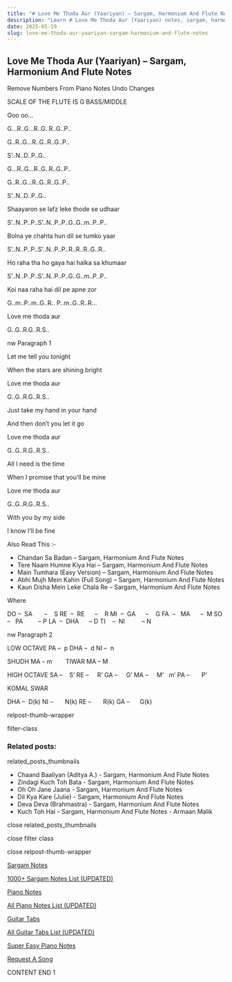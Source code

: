 ```yaml
---
title: "# Love Me Thoda Aur (Yaariyan) – Sargam, Harmonium And Flute Notes"
description: "Learn # Love Me Thoda Aur (Yaariyan) notes, sargam, harmonium notations and flute notes. Easy step-by-step tutorial for beginners."
date: 2025-05-19
slug: love-me-thoda-aur-yaariyan-sargam-harmonium-and-flute-notes
---
```


## Love Me Thoda Aur (Yaariyan) – Sargam, Harmonium And Flute Notes

Remove Numbers From Piano Notes
Undo Changes

SCALE OF THE FLUTE IS G BASS/MIDDLE

Ooo oo…

G…R..G…R..G..R..G..P..

G..R..G…R..G..R..G..P..

S’..N..D..P..G..

G…R..G…R..G..R..G..P..

G..R..G…R..G..R..G..P..

S’..N..D..P..G..

Shaayaron se lafz leke thode se udhaar

S’..N..P..P..S’..N..P..P..G..G..m..P..P..

Bolna ye chahta hun dil se tumko yaar

S’..N..P..P..S’..N..P..P..R..R..R..G..R..

Ho raha tha ho gaya hai halka sa khumaar

S’..N..P..P..S’..N..P..P..G..G..m..P..P..

Koi naa raha hai dil pe apne zor

G..m..P..m..G..R.. P..m..G..R..R…

Love me thoda aur

G..G..R.G..R.S..

nw Paragraph 1

Let me tell you tonight

When the stars are shining bright

Love me thoda aur

G..G..R.G..R.S..

Just take my hand in your hand

And then don’t you let it go

Love me thoda aur

G..G..R.G..R.S..

All I need is the time

When I promise that you’ll be mine

Love me thoda aur

G..G..R.G..R.S..

With you by my side

I know I’ll be fine

Also Read This :-

* Chandan Sa Badan – Sargam, Harmonium And Flute Notes
* Tere Naam Humne Kiya Hai – Sargam, Harmonium And Flute Notes
* Main Tumhara (Easy Version) – Sargam, Harmonium And Flute Notes
* Abhi Mujh Mein Kahin (Full Song) – Sargam, Harmonium And Flute Notes
* Kaun Disha Mein Leke Chala Re – Sargam, Harmonium And Flute Notes

Where

DO –  SA       –    S
RE  –  RE      –    R
MI  –  GA      –    G
FA  –   MA      –  M
SO  –   PA         – P
LA  –  DHA      – D
TI    –  NI          – N

nw Paragraph 2

LOW OCTAVE
PA –  p
DHA –  d
NI –  n

SHUDH MA – m        TIWAR MA – M

HIGH OCTAVE
SA –    S’
RE –     R’
GA –     G’
MA –     M’   m’
PA –       P’

KOMAL SWAR

DHA –  D(k)
NI –       N(k)
RE –       R(k)
GA –      G(k)

relpost-thumb-wrapper

filter-class

### Related posts:

related_posts_thumbnails

* Chaand Baaliyan (Aditya A.) - Sargam, Harmonium And Flute Notes
* Zindagi Kuch Toh Bata - Sargam, Harmonium And Flute Notes
* Oh Oh Jane Jaana - Sargam, Harmonium And Flute Notes
* Dil Kya Kare (Julie) - Sargam, Harmonium And Flute Notes
* Deva Deva (Brahmastra) - Sargam, Harmonium And Flute Notes
* Kuch Toh Hai - Sargam, Harmonium And Flute Notes - Armaan Malik

close related_posts_thumbnails

close filter class

close relpost-thumb-wrapper

[Sargam Notes](/sargam-notes.html)

[1000+ Sargam Notes List (UPDATED)](/all-songs-list-sargam-notes.html)

[Piano Notes](/piano-notes.html)

[All Piano Notes List (UPDATED)](/all-songs-list-piano-notes.html)

[Guitar Tabs](/guitar-tabs.html)

[All Guitar Tabs List (UPDATED)](/all-songs-list-guitar-tabs.html)

[Super Easy Piano Notes](https://studywall.in/)

[Request A Song](/request-a-song.html)

CONTENT END 1

